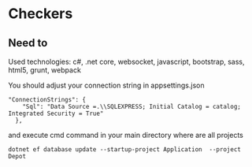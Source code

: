 # Checkers

## Need to

Used technologies: c#, .net core, websocket, javascript, bootstrap, sass, html5, grunt, webpack

You should adjust your connection string in appsettings.json 
```
"ConnectionStrings": {
    "Sql": "Data Source =.\\SQLEXPRESS; Initial Catalog = catalog; Integrated Security = True"
  },
```
and execute cmd command in your main directory where are all projects
```
dotnet ef database update --startup-project Application  --project Depot
```
 




